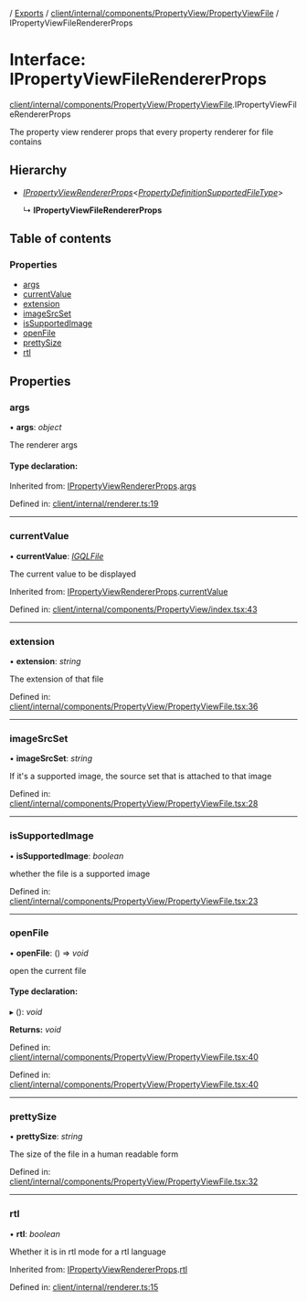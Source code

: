 [](../README.md) / [Exports](../modules.md) / [client/internal/components/PropertyView/PropertyViewFile](../modules/client_internal_components_propertyview_propertyviewfile.md) / IPropertyViewFileRendererProps

# Interface: IPropertyViewFileRendererProps

[client/internal/components/PropertyView/PropertyViewFile](../modules/client_internal_components_propertyview_propertyviewfile.md).IPropertyViewFileRendererProps

The property view renderer props that every property renderer
for file contains

## Hierarchy

* [*IPropertyViewRendererProps*](client_internal_components_propertyview.ipropertyviewrendererprops.md)<[*PropertyDefinitionSupportedFileType*](../modules/base_root_module_itemdefinition_propertydefinition_types_file.md#propertydefinitionsupportedfiletype)\>

  ↳ **IPropertyViewFileRendererProps**

## Table of contents

### Properties

- [args](client_internal_components_propertyview_propertyviewfile.ipropertyviewfilerendererprops.md#args)
- [currentValue](client_internal_components_propertyview_propertyviewfile.ipropertyviewfilerendererprops.md#currentvalue)
- [extension](client_internal_components_propertyview_propertyviewfile.ipropertyviewfilerendererprops.md#extension)
- [imageSrcSet](client_internal_components_propertyview_propertyviewfile.ipropertyviewfilerendererprops.md#imagesrcset)
- [isSupportedImage](client_internal_components_propertyview_propertyviewfile.ipropertyviewfilerendererprops.md#issupportedimage)
- [openFile](client_internal_components_propertyview_propertyviewfile.ipropertyviewfilerendererprops.md#openfile)
- [prettySize](client_internal_components_propertyview_propertyviewfile.ipropertyviewfilerendererprops.md#prettysize)
- [rtl](client_internal_components_propertyview_propertyviewfile.ipropertyviewfilerendererprops.md#rtl)

## Properties

### args

• **args**: *object*

The renderer args

#### Type declaration:

Inherited from: [IPropertyViewRendererProps](client_internal_components_propertyview.ipropertyviewrendererprops.md).[args](client_internal_components_propertyview.ipropertyviewrendererprops.md#args)

Defined in: [client/internal/renderer.ts:19](https://github.com/onzag/itemize/blob/0569bdf2/client/internal/renderer.ts#L19)

___

### currentValue

• **currentValue**: [*IGQLFile*](gql_querier.igqlfile.md)

The current value to be displayed

Inherited from: [IPropertyViewRendererProps](client_internal_components_propertyview.ipropertyviewrendererprops.md).[currentValue](client_internal_components_propertyview.ipropertyviewrendererprops.md#currentvalue)

Defined in: [client/internal/components/PropertyView/index.tsx:43](https://github.com/onzag/itemize/blob/0569bdf2/client/internal/components/PropertyView/index.tsx#L43)

___

### extension

• **extension**: *string*

The extension of that file

Defined in: [client/internal/components/PropertyView/PropertyViewFile.tsx:36](https://github.com/onzag/itemize/blob/0569bdf2/client/internal/components/PropertyView/PropertyViewFile.tsx#L36)

___

### imageSrcSet

• **imageSrcSet**: *string*

If it's a supported image, the source set
that is attached to that image

Defined in: [client/internal/components/PropertyView/PropertyViewFile.tsx:28](https://github.com/onzag/itemize/blob/0569bdf2/client/internal/components/PropertyView/PropertyViewFile.tsx#L28)

___

### isSupportedImage

• **isSupportedImage**: *boolean*

whether the file is a supported image

Defined in: [client/internal/components/PropertyView/PropertyViewFile.tsx:23](https://github.com/onzag/itemize/blob/0569bdf2/client/internal/components/PropertyView/PropertyViewFile.tsx#L23)

___

### openFile

• **openFile**: () => *void*

open the current file

#### Type declaration:

▸ (): *void*

**Returns:** *void*

Defined in: [client/internal/components/PropertyView/PropertyViewFile.tsx:40](https://github.com/onzag/itemize/blob/0569bdf2/client/internal/components/PropertyView/PropertyViewFile.tsx#L40)

Defined in: [client/internal/components/PropertyView/PropertyViewFile.tsx:40](https://github.com/onzag/itemize/blob/0569bdf2/client/internal/components/PropertyView/PropertyViewFile.tsx#L40)

___

### prettySize

• **prettySize**: *string*

The size of the file in a human readable form

Defined in: [client/internal/components/PropertyView/PropertyViewFile.tsx:32](https://github.com/onzag/itemize/blob/0569bdf2/client/internal/components/PropertyView/PropertyViewFile.tsx#L32)

___

### rtl

• **rtl**: *boolean*

Whether it is in rtl mode for a rtl language

Inherited from: [IPropertyViewRendererProps](client_internal_components_propertyview.ipropertyviewrendererprops.md).[rtl](client_internal_components_propertyview.ipropertyviewrendererprops.md#rtl)

Defined in: [client/internal/renderer.ts:15](https://github.com/onzag/itemize/blob/0569bdf2/client/internal/renderer.ts#L15)
